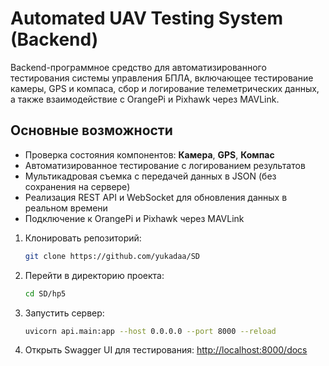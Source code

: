 # Automated UAV Testing System (Backend)

Backend-программное средство для автоматизированного тестирования системы управления БПЛА, включающее тестирование камеры, GPS и компаса, 
сбор и логирование телеметрических данных, а также взаимодействие с OrangePi и Pixhawk через MAVLink.

## **Основные возможности**
- Проверка состояния компонентов: **Камера**, **GPS**, **Компас**
- Автоматизированное тестирование с логированием результатов
- Мультикадровая съемка с передачей данных в JSON (без сохранения на сервере)
- Реализация REST API и WebSocket для обновления данных в реальном времени
- Подключение к OrangePi и Pixhawk через MAVLink

1. Клонировать репозиторий:
    ```bash
    git clone https://github.com/yukadaa/SD
    ```

2. Перейти в директорию проекта:
    ```bash
    cd SD/hp5
    ```

3. Запустить сервер:
    ```bash
    uvicorn api.main:app --host 0.0.0.0 --port 8000 --reload
    ```

4. Открыть Swagger UI для тестирования:
    [http://localhost:8000/docs](http://localhost:8000/docs)
